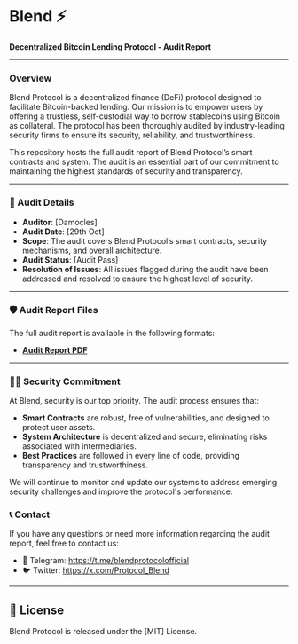 # Blend ⚡
**Decentralized Bitcoin Lending Protocol - Audit Report**

---

### Overview

Blend Protocol is a decentralized finance (DeFi) protocol designed to facilitate Bitcoin-backed lending. Our mission is to empower users by offering a trustless, self-custodial way to borrow stablecoins using Bitcoin as collateral. The protocol has been thoroughly audited by industry-leading security firms to ensure its security, reliability, and trustworthiness.

This repository hosts the full audit report of Blend Protocol’s smart contracts and system. The audit is an essential part of our commitment to maintaining the highest standards of security and transparency.

---

### 📜 Audit Details

- **Auditor**: [Damocles]
- **Audit Date**: [29th Oct]
- **Scope**: The audit covers Blend Protocol’s smart contracts, security mechanisms, and overall architecture.
- **Audit Status**: [Audit Pass]
- **Resolution of Issues**: All issues flagged during the audit have been addressed and resolved to ensure the highest level of security.

---

### 🛡️ Audit Report Files

The full audit report is available in the following formats:

- **[Audit Report PDF](https://github.com/Blend-Blend/Audit-Report)**

---

### 🧑‍💻 Security Commitment

At Blend, security is our top priority. The audit process ensures that:

- **Smart Contracts** are robust, free of vulnerabilities, and designed to protect user assets.
- **System Architecture** is decentralized and secure, eliminating risks associated with intermediaries.
- **Best Practices** are followed in every line of code, providing transparency and trustworthiness.

We will continue to monitor and update our systems to address emerging security challenges and improve the protocol's performance.

### 📞 Contact

If you have any questions or need more information regarding the audit report, feel free to contact us:

- 💬 Telegram: https://t.me/blendprotocolofficial
- 🐦 Twitter: https://x.com/Protocol_Blend

---

## 📄 License

Blend Protocol is released under the [MIT] License.
